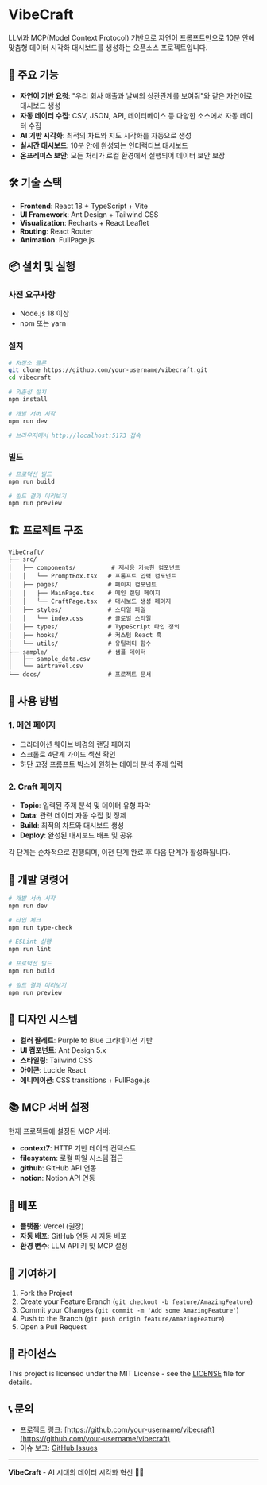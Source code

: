# VibeCraft

LLM과 MCP(Model Context Protocol) 기반으로 자연어 프롬프트만으로 10분 안에 맞춤형 데이터 시각화 대시보드를 생성하는 오픈소스 프로젝트입니다.

## 🚀 주요 기능

- **자연어 기반 요청**: "우리 회사 매출과 날씨의 상관관계를 보여줘"와 같은 자연어로 대시보드 생성
- **자동 데이터 수집**: CSV, JSON, API, 데이터베이스 등 다양한 소스에서 자동 데이터 수집
- **AI 기반 시각화**: 최적의 차트와 지도 시각화를 자동으로 생성
- **실시간 대시보드**: 10분 안에 완성되는 인터랙티브 대시보드
- **온프레미스 보안**: 모든 처리가 로컬 환경에서 실행되어 데이터 보안 보장

## 🛠 기술 스택

- **Frontend**: React 18 + TypeScript + Vite
- **UI Framework**: Ant Design + Tailwind CSS
- **Visualization**: Recharts + React Leaflet
- **Routing**: React Router
- **Animation**: FullPage.js

## 📦 설치 및 실행

### 사전 요구사항
- Node.js 18 이상
- npm 또는 yarn

### 설치
```bash
# 저장소 클론
git clone https://github.com/your-username/vibecraft.git
cd vibecraft

# 의존성 설치
npm install

# 개발 서버 시작
npm run dev

# 브라우저에서 http://localhost:5173 접속
```

### 빌드
```bash
# 프로덕션 빌드
npm run build

# 빌드 결과 미리보기
npm run preview
```

## 🏗 프로젝트 구조

```
VibeCraft/
├── src/
│   ├── components/          # 재사용 가능한 컴포넌트
│   │   └── PromptBox.tsx   # 프롬프트 입력 컴포넌트
│   ├── pages/              # 페이지 컴포넌트
│   │   ├── MainPage.tsx    # 메인 랜딩 페이지
│   │   └── CraftPage.tsx   # 대시보드 생성 페이지
│   ├── styles/             # 스타일 파일
│   │   └── index.css       # 글로벌 스타일
│   ├── types/              # TypeScript 타입 정의
│   ├── hooks/              # 커스텀 React 훅
│   └── utils/              # 유틸리티 함수
├── sample/                 # 샘플 데이터
│   ├── sample_data.csv
│   └── airtravel.csv
└── docs/                   # 프로젝트 문서
```

## 🎯 사용 방법

### 1. 메인 페이지
- 그라데이션 웨이브 배경의 랜딩 페이지
- 스크롤로 4단계 가이드 섹션 확인
- 하단 고정 프롬프트 박스에 원하는 데이터 분석 주제 입력

### 2. Craft 페이지
- **Topic**: 입력된 주제 분석 및 데이터 유형 파악
- **Data**: 관련 데이터 자동 수집 및 정제
- **Build**: 최적의 차트와 대시보드 생성
- **Deploy**: 완성된 대시보드 배포 및 공유

각 단계는 순차적으로 진행되며, 이전 단계 완료 후 다음 단계가 활성화됩니다.

## 🔧 개발 명령어

```bash
# 개발 서버 시작
npm run dev

# 타입 체크
npm run type-check

# ESLint 실행
npm run lint

# 프로덕션 빌드
npm run build

# 빌드 결과 미리보기
npm run preview
```

## 🎨 디자인 시스템

- **컬러 팔레트**: Purple to Blue 그라데이션 기반
- **UI 컴포넌트**: Ant Design 5.x
- **스타일링**: Tailwind CSS
- **아이콘**: Lucide React
- **애니메이션**: CSS transitions + FullPage.js

## 📚 MCP 서버 설정

현재 프로젝트에 설정된 MCP 서버:
- **context7**: HTTP 기반 데이터 컨텍스트
- **filesystem**: 로컬 파일 시스템 접근
- **github**: GitHub API 연동
- **notion**: Notion API 연동

## 🚀 배포

- **플랫폼**: Vercel (권장)
- **자동 배포**: GitHub 연동 시 자동 배포
- **환경 변수**: LLM API 키 및 MCP 설정

## 🤝 기여하기

1. Fork the Project
2. Create your Feature Branch (`git checkout -b feature/AmazingFeature`)
3. Commit your Changes (`git commit -m 'Add some AmazingFeature'`)
4. Push to the Branch (`git push origin feature/AmazingFeature`)
5. Open a Pull Request

## 📄 라이선스

This project is licensed under the MIT License - see the [LICENSE](LICENSE) file for details.

## 📞 문의

- 프로젝트 링크: [https://github.com/your-username/vibecraft](https://github.com/your-username/vibecraft)
- 이슈 보고: [GitHub Issues](https://github.com/your-username/vibecraft/issues)

---

**VibeCraft** - AI 시대의 데이터 시각화 혁신 🎨✨
